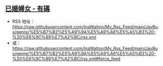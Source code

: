 ## [已婚婦女 - 有碼](https://www.javbus.com/genre/29)
 - RSS 地址：https://raw.githubusercontent.com/InaWalton/My_Rss_Feed/main/JavBus/genre/%E5%B7%B2%E5%A9%9A%E5%A9%A6%E5%A5%B3%20-%20%E6%9C%89%E7%A2%BC/rss.xml
 - 或：https://raw.githubusercontent.com/InaWalton/My_Rss_Feed/main/JavBus/genre/%E5%B7%B2%E5%A9%9A%E5%A9%A6%E5%A5%B3%20-%20%E6%9C%89%E7%A2%BC/rss.xml#force_feed